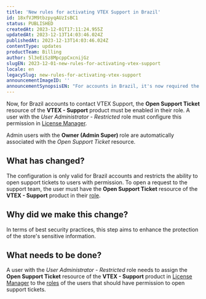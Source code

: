 ```yaml
---
title: 'New rules for activating VTEX Support in Brazil'
id: 18xfVJM9tbzpyqAUzIsBC1
status: PUBLISHED
createdAt: 2023-12-01T17:11:24.955Z
updatedAt: 2023-12-13T14:03:46.024Z
publishedAt: 2023-12-13T14:03:46.024Z
contentType: updates
productTeam: Billing
author: 5l3eEiSz8MpcppCxcnijGz
slugEN: 2023-12-01-new-rules-for-activating-vtex-support
locale: en
legacySlug: new-rules-for-activating-vtex-support
announcementImageID: ''
announcementSynopsisEN: "For accounts in Brazil, it's now required the Open Support Ticket feature in the access profile to use VTEX support."
---
```


Now, for Brazil accounts to contact VTEX Support, the  **Open Support Ticket** resource of the **VTEX - Support** product must be enabled in their role. A user with the *User Administrator - Restricted* role must configure this permission in [License Manager](/en/tutorial/license-manager-resources--3q6ztrC8YynQf6rdc6euk3).

<div class="alert alert-info">Admin users with the <strong> Owner (Admin Super) </strong> role are automatically associated with the <em> Open Support Ticket</em> resource.</div> 

## What has changed?

The configuration is only valid for Brazil accounts and restricts the ability to open support tickets to users with permission. To open a request to the support team, the user must have the **Open Support Ticket** resource of the **VTEX - Support** product in their [role](/en/tutorial/roles--7HKK5Uau2H6wxE1rH5oRbc).

## Why did we make this change?

In terms of best security practices, this step aims to enhance the protection of the store's sensitive information.

## What needs to be done?

A user with the *User Administrator - Restricted* role needs to assign the **Open Support Ticket** resource of the **VTEX - Support** product in [License Manager](/en/tutorial/license-manager-resources--3q6ztrC8YynQf6rdc6euk3) to the [roles](/en/tutorial/roles--7HKK5Uau2H6wxE1rH5oRbc) of the users that should have permission to open support tickets.

